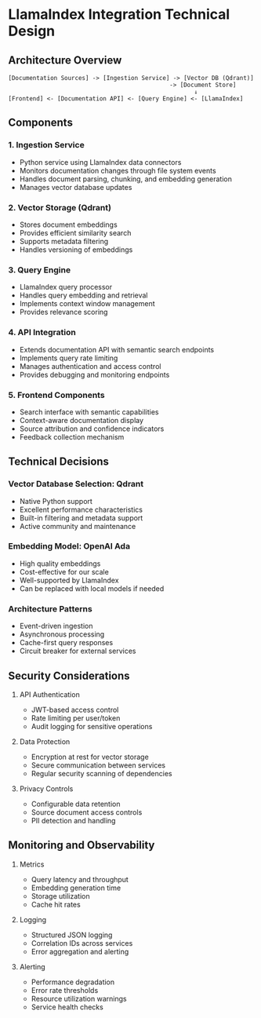 # LlamaIndex Integration Technical Design

## Architecture Overview

```
[Documentation Sources] -> [Ingestion Service] -> [Vector DB (Qdrant)]
                                              -> [Document Store]
                                                     ↓
[Frontend] <- [Documentation API] <- [Query Engine] <- [LlamaIndex]
```

## Components

### 1. Ingestion Service
- Python service using LlamaIndex data connectors
- Monitors documentation changes through file system events
- Handles document parsing, chunking, and embedding generation
- Manages vector database updates

### 2. Vector Storage (Qdrant)
- Stores document embeddings
- Provides efficient similarity search
- Supports metadata filtering
- Handles versioning of embeddings

### 3. Query Engine
- LlamaIndex query processor
- Handles query embedding and retrieval
- Implements context window management
- Provides relevance scoring

### 4. API Integration
- Extends documentation API with semantic search endpoints
- Implements query rate limiting
- Manages authentication and access control
- Provides debugging and monitoring endpoints

### 5. Frontend Components
- Search interface with semantic capabilities
- Context-aware documentation display
- Source attribution and confidence indicators
- Feedback collection mechanism

## Technical Decisions

### Vector Database Selection: Qdrant
- Native Python support
- Excellent performance characteristics
- Built-in filtering and metadata support
- Active community and maintenance

### Embedding Model: OpenAI Ada
- High quality embeddings
- Cost-effective for our scale
- Well-supported by LlamaIndex
- Can be replaced with local models if needed

### Architecture Patterns
- Event-driven ingestion
- Asynchronous processing
- Cache-first query responses
- Circuit breaker for external services

## Security Considerations

1. API Authentication
   - JWT-based access control
   - Rate limiting per user/token
   - Audit logging for sensitive operations

2. Data Protection
   - Encryption at rest for vector storage
   - Secure communication between services
   - Regular security scanning of dependencies

3. Privacy Controls
   - Configurable data retention
   - Source document access controls
   - PII detection and handling

## Monitoring and Observability

1. Metrics
   - Query latency and throughput
   - Embedding generation time
   - Storage utilization
   - Cache hit rates

2. Logging
   - Structured JSON logging
   - Correlation IDs across services
   - Error aggregation and alerting

3. Alerting
   - Performance degradation
   - Error rate thresholds
   - Resource utilization warnings
   - Service health checks